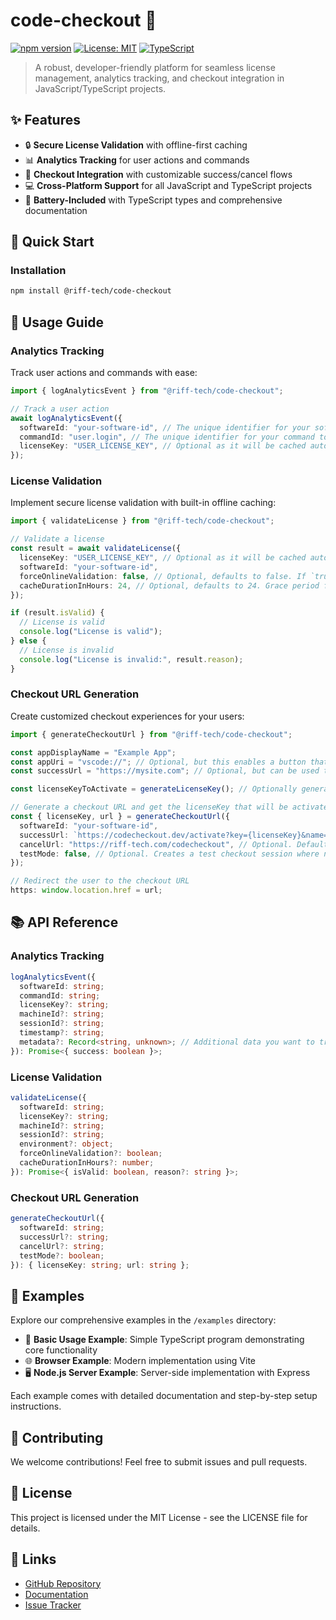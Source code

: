 # code-checkout 🚀

[![npm version](https://badge.fury.io/js/@riff-tech%2Fcode-checkout-vscode.svg)](https://badge.fury.io/js/@riff-tech%2Fcode-checkout-vscode)
[![License: MIT](https://img.shields.io/badge/License-MIT-yellow.svg)](https://opensource.org/licenses/MIT)
[![TypeScript](https://img.shields.io/badge/TypeScript-Ready-blue.svg)](https://www.typescriptlang.org/)

> A robust, developer-friendly platform for seamless license management, analytics tracking, and checkout integration in JavaScript/TypeScript projects.

## ✨ Features

- 🔒 **Secure License Validation** with offline-first caching
- 📊 **Analytics Tracking** for user actions and commands
- 🛒 **Checkout Integration** with customizable success/cancel flows
- 💻 **Cross-Platform Support** for all JavaScript and TypeScript projects
- 🔋 **Battery-Included** with TypeScript types and comprehensive documentation

## 🚀 Quick Start

### Installation

```bash
npm install @riff-tech/code-checkout
```

## 📖 Usage Guide

### Analytics Tracking

Track user actions and commands with ease:

```typescript
import { logAnalyticsEvent } from "@riff-tech/code-checkout";

// Track a user action
await logAnalyticsEvent({
  softwareId: "your-software-id", // The unique identifier for your software, e.g. com.mypublisher.mysoftware
  commandId: "user.login", // The unique identifier for your command to track its usage
  licenseKey: "USER_LICENSE_KEY", // Optional as it will be cached automatically
});
```

### License Validation

Implement secure license validation with built-in offline caching:

```typescript
import { validateLicense } from "@riff-tech/code-checkout";

// Validate a license
const result = await validateLicense({
  licenseKey: "USER_LICENSE_KEY", // Optional as it will be cached automatically
  softwareId: "your-software-id",
  forceOnlineValidation: false, // Optional, defaults to false. If `true` the license will skip the cache and validate against the server
  cacheDurationInHours: 24, // Optional, defaults to 24. Grace period for offline usage
});

if (result.isValid) {
  // License is valid
  console.log("License is valid");
} else {
  // License is invalid
  console.log("License is invalid:", result.reason);
}
```

### Checkout URL Generation

Create customized checkout experiences for your users:

```typescript
import { generateCheckoutUrl } from "@riff-tech/code-checkout";

const appDisplayName = "Example App";
const appUri = "vscode://"; // Optional, but this enables a button that can redirect back to your app
const successUrl = "https://mysite.com"; // Optional, but can be used to show your website after purchase

const licenseKeyToActivate = generateLicenseKey(); // Optionally generate a license key and pass it to `generateCheckoutUrl` for activation after checkout success

// Generate a checkout URL and get the licenseKey that will be activated
const { licenseKey, url } = generateCheckoutUrl({
  softwareId: "your-software-id",
  successUrl: `https://codecheckout.dev/activate?key={licenseKey}&name={appDisplayName}&redirectUri={appUri}`, // Optional. Default is a page where the license and app name are shown. The query params are automatically attached to the default or custom `successUrl`
  cancelUrl: "https://riff-tech.com/codecheckout", // Optional. Default is shown.
  testMode: false, // Optional. Creates a test checkout session where no charges are incurred
});

// Redirect the user to the checkout URL
https: window.location.href = url;
```

## 📚 API Reference

### Analytics Tracking

```typescript
logAnalyticsEvent({
  softwareId: string;
  commandId: string;
  licenseKey?: string;
  machineId?: string;
  sessionId?: string;
  timestamp?: string;
  metadata?: Record<string, unknown>; // Additional data you want to track
}): Promise<{ success: boolean }>;
```

### License Validation

```typescript
validateLicense({
  softwareId: string;
  licenseKey?: string;
  machineId?: string;
  sessionId?: string;
  environment?: object;
  forceOnlineValidation?: boolean;
  cacheDurationInHours?: number;
}): Promise<{ isValid: boolean, reason?: string }>;
```

### Checkout URL Generation

```typescript
generateCheckoutUrl({
  softwareId: string;
  successUrl?: string;
  cancelUrl?: string;
  testMode?: boolean;
}): { licenseKey: string; url: string };
```

## 🎯 Examples

Explore our comprehensive examples in the `/examples` directory:

- 🔨 **Basic Usage Example**: Simple TypeScript program demonstrating core functionality
- 🌐 **Browser Example**: Modern implementation using Vite
- 🖥️ **Node.js Server Example**: Server-side implementation with Express

Each example comes with detailed documentation and step-by-step setup instructions.

## 🤝 Contributing

We welcome contributions! Feel free to submit issues and pull requests.

## 📄 License

This project is licensed under the MIT License - see the LICENSE file for details.

## 🔗 Links

- [GitHub Repository](https://github.com/Riff-Technologies/code-checkout)
- [Documentation](https://github.com/Riff-Technologies/code-checkout/tree/main/examples)
- [Issue Tracker](https://github.com/Riff-Technologies/code-checkout/issues)
